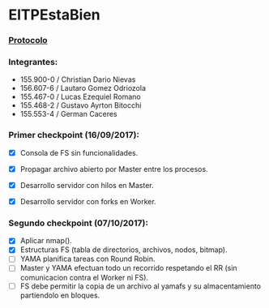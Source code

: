 # ElTPEstaBien

### [Protocolo](https://docs.google.com/document/d/1HTPwwbBRAI6GmL6H6vFxna70PN-Eu-OCSxXIjhXF5k4/edit?usp=sharing)

### Integrantes:
- 155.900-0 / Christian Dario Nievas
- 156.607-6 / Lautaro Gomez Odriozola
- 155.467-0 / Lucas Ezequiel Romano
- 155.468-2 / Gustavo Ayrton Bitocchi
- 155.553-4 / German Caceres


### Primer checkpoint (16/09/2017):

- [X] Consola de FS sin funcionalidades.
- [X] Propagar archivo abierto por Master entre los procesos.
- [X] Desarrollo servidor con hilos en Master.
- [X] Desarrollo servidor con forks en Worker.


### Segundo checkpoint (07/10/2017):

- [X] Aplicar nmap().
- [X] Estructuras FS (tabla de directorios, archivos, nodos, bitmap).
- [ ] YAMA planifica tareas con Round Robin.
- [ ] Master y YAMA efectuan todo un recorrido respetando el RR (sin comunicacion contra el Worker ni FS).
- [ ] FS debe permitir la copia de un archivo al yamafs y su almacentamiento partiendolo en bloques.
